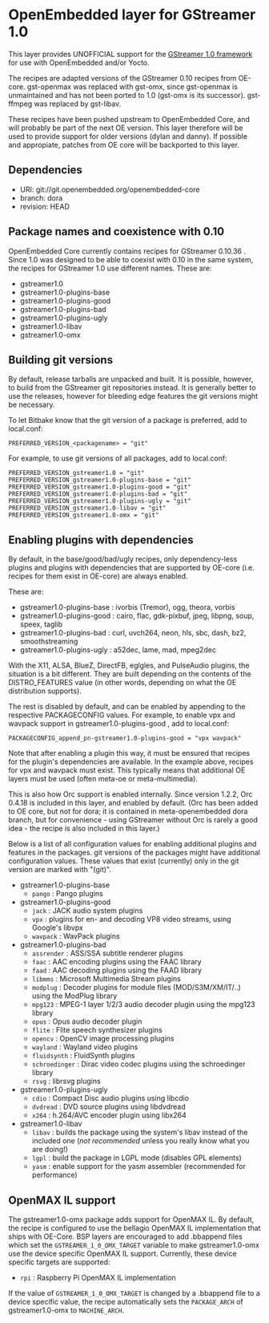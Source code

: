 OpenEmbedded  layer for GStreamer 1.0
=====================================

This layer provides UNOFFICIAL support for the
[GStreamer 1.0 framework](http://gstreamer.freedesktop.org/) for use with
OpenEmbedded and/or Yocto.

The recipes are adapted versions of the GStreamer 0.10 recipes from OE-core.
gst-openmax was replaced with gst-omx, since gst-openmax is unmaintained and
has not been ported to 1.0 (gst-omx is its successor). gst-ffmpeg was replaced
by gst-libav.

These recipes have been pushed upstream to OpenEmbedded Core, and will probably
be part of the next OE version. This layer therefore will be used to provide
support for older versions (dylan and danny). If possible and appropiate,
patches from OE core will be backported to this layer.


Dependencies
------------

* URI: git://git.openembedded.org/openembedded-core
* branch: dora
* revision: HEAD


Package names and coexistence with 0.10
---------------------------------------

OpenEmbedded Core currently contains recipes for GStreamer 0.10.36 . Since 1.0
was designed to be able to coexist with 0.10 in the same system, the recipes
for GStreamer 1.0 use different names. These are:

* gstreamer1.0
* gstreamer1.0-plugins-base
* gstreamer1.0-plugins-good
* gstreamer1.0-plugins-bad
* gstreamer1.0-plugins-ugly
* gstreamer1.0-libav
* gstreamer1.0-omx


Building git versions
---------------------

By default, release tarballs are unpacked and built. It is possible, however, to build from the GStreamer
git repositories instead. It is generally better to use the releases, however for bleeding edge features
the git versions might be necessary.

To let Bitbake know that the git version of a package is preferred, add to local.conf:

    PREFERRED_VERSION_<packagename> = "git"

For example, to use git versions of all packages, add to local.conf:

    PREFERRED_VERSION_gstreamer1.0 = "git"
    PREFERRED_VERSION_gstreamer1.0-plugins-base = "git"
    PREFERRED_VERSION_gstreamer1.0-plugins-good = "git"
    PREFERRED_VERSION_gstreamer1.0-plugins-bad = "git"
    PREFERRED_VERSION_gstreamer1.0-plugins-ugly = "git"
    PREFERRED_VERSION_gstreamer1.0-libav = "git"
    PREFERRED_VERSION_gstreamer1.0-omx = "git"


Enabling plugins with dependencies
----------------------------------

By default, in the base/good/bad/ugly recipes, only dependency-less plugins and plugins with dependencies
that are supported by OE-core (i.e. recipes for them exist in OE-core) are always enabled.

These are:
* gstreamer1.0-plugins-base : ivorbis (Tremor), ogg, theora, vorbis
* gstreamer1.0-plugins-good : cairo, flac, gdk-pixbuf, jpeg, libpng, soup, speex, taglib
* gstreamer1.0-plugins-bad : curl, uvch264, neon, hls, sbc, dash, bz2, smoothstreaming
* gstreamer1.0-plugins-ugly : a52dec, lame, mad, mpeg2dec

With the X11, ALSA, BlueZ, DirectFB, eglgles, and PulseAudio plugins, the situation is a bit different. They are
built depending on the contents of the DISTRO\_FEATURES value (in other words, depending on what the OE distribution
supports).

The rest is disabled by default, and can be enabled by appending to the respective PACKAGECONFIG values.
For example, to enable vpx and wavpack support in gstreamer1.0-plugins-good , add to local.conf:

    PACKAGECONFIG_append_pn-gstreamer1.0-plugins-good = "vpx wavpack"

Note that after enabling a plugin this way, it must be ensured that recipes for the plugin's dependencies
are available. In the example above, recipes for vpx and wavpack must exist. This typically means that
additional OE layers must be used (often meta-oe or meta-multimedia).

This is also how Orc support is enabled internally. Since version 1.2.2, Orc 0.4.18 is included in this layer,
and enabled by default. (Orc has been added to OE core, but not for dora; it is contained in meta-openembedded
dora branch, but for convenience - using GStreamer without Orc is rarely a good idea - the recipe is also
included in this layer.)

Below is a list of all configuration values for enabling additional plugins and features in the packages.
git versions of the packages might have additional configuration values. These values that exist (currently)
only in the git version are marked with "(git)".

* gstreamer1.0-plugins-base
    * `pango` : Pango plugins
* gstreamer1.0-plugins-good
    * `jack` : JACK audio system plugins
    * `vpx` : plugins for en- and decoding VP8 video streams, using Google's libvpx
    * `wavpack` : WavPack plugins
* gstreamer1.0-plugins-bad
    * `assrender` : ASS/SSA subtitle renderer plugins
    * `faac` : AAC encoding plugins using the FAAC library
    * `faad` : AAC decoding plugins using the FAAD library
    * `libmms` : Microsoft Multimedia Stream plugins
    * `modplug` : Decoder plugins for module files (MOD/S3M/XM/IT/..) using the ModPlug library
    * `mpg123` : MPEG-1 layer 1/2/3 audio decoder plugin using the mpg123 library
    * `opus` : Opus audio decoder plugin
    * `flite` : Flite speech synthesizer plugins
    * `opencv` : OpenCV image processing plugins
    * `wayland` : Wayland video plugins
    * `fluidsynth` : FluidSynth plugins
    * `schroedinger` : Dirac video codec plugins using the schroedinger library
    * `rsvg` : librsvg plugins
* gstreamer1.0-plugins-ugly
    * `cdio` : Compact Disc audio plugins using libcdio
    * `dvdread` : DVD source plugins using libdvdread
    * `x264` : h.264/AVC encoder plugin using libx264
* gstreamer1.0-libav
    * `libav` : builds the package using the system's libav instead of the included one (*not recommended* unless you really know what you are doing!)
    * `lgpl` : build the package in LGPL mode (disables GPL elements)
    * `yasm` : enable support for the yasm assembler (recommended for performance)


OpenMAX IL support
------------------

The gstreamer1.0-omx package adds support for OpenMAX IL. By default, the
recipe is configured to use the bellagio OpenMAX IL implementation that ships
with OE-Core. BSP layers are encouraged to add .bbappend files which set the
`GSTREAMER_1_0_OMX_TARGET` variable to make gstreamer1.0-omx use the device
specific OpenMAX IL support. Currently, these device specific targets are
supported:

* `rpi` : Raspberry Pi OpenMAX IL implementation

If the value of `GSTREAMER_1_0_OMX_TARGET` is changed by a .bbappend file to
a device specific value, the recipe automatically sets the `PACKAGE_ARCH` of
gstreamer1.0-omx to `MACHINE_ARCH`.
